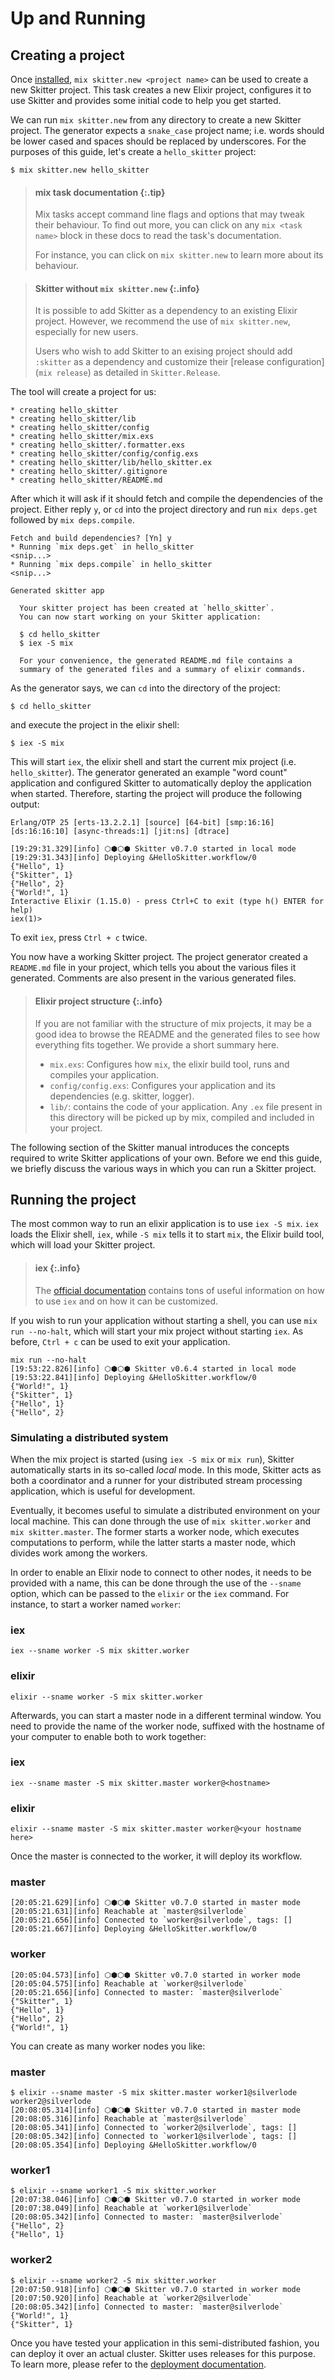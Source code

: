 # Up and Running

## Creating a project

Once [installed](installation.html#skitter), `mix skitter.new <project name>`
can be used to create a new Skitter project. This task creates a new Elixir
project, configures it to use Skitter and provides some initial code to help
you get started.

We can run `mix skitter.new` from any directory to create a new Skitter project.
The generator expects a `snake_case` project name; i.e. words should be lower
cased and spaces should be replaced by underscores. For the purposes of this
guide, let's create a `hello_skitter` project:

```
$ mix skitter.new hello_skitter
```

> #### mix task documentation {:.tip}
>
> Mix tasks accept command line flags and options that may tweak their
> behaviour. To find out more, you can click on any `mix <task name>` block in
> these docs to read the task's documentation.
>
> For instance, you can click on `mix skitter.new` to learn more about its
> behaviour.

> #### Skitter without `mix skitter.new` {:.info}
>
> It is possible to add Skitter as a dependency to an existing Elixir project.
> However, we recommend the use of `mix skitter.new`, especially for new users.
>
> Users who wish to add Skitter to an exising project should add `:skitter` as
> a dependency and customize their [release configuration](`mix release`) as
> detailed in `Skitter.Release`.

The tool will create a project for us:

```text
* creating hello_skitter
* creating hello_skitter/lib
* creating hello_skitter/config
* creating hello_skitter/mix.exs
* creating hello_skitter/.formatter.exs
* creating hello_skitter/config/config.exs
* creating hello_skitter/lib/hello_skitter.ex
* creating hello_skitter/.gitignore
* creating hello_skitter/README.md
```


After which it will ask if it should fetch and compile the dependencies of the
project. Either reply `y`, or `cd` into the project directory and run `mix
deps.get` followed by `mix deps.compile`.

```text
Fetch and build dependencies? [Yn] y
* Running `mix deps.get` in hello_skitter
<snip...>
* Running `mix deps.compile` in hello_skitter
<snip...>

Generated skitter app

  Your skitter project has been created at `hello_skitter`.
  You can now start working on your Skitter application:

  $ cd hello_skitter
  $ iex -S mix

  For your convenience, the generated README.md file contains a
  summary of the generated files and a summary of elixir commands.
```

As the generator says, we can `cd` into the directory of the project:

```shell
$ cd hello_skitter
```

and execute the project in the elixir shell:

```shell
$ iex -S mix
```

This will start `iex`, the elixir shell and start the current mix project (i.e.
`hello_skitter`). The generator generated an example "word count" application
and configured Skitter to automatically deploy the application when started.
Therefore, starting the project will produce the following output:

```text
Erlang/OTP 25 [erts-13.2.2.1] [source] [64-bit] [smp:16:16] [ds:16:16:10] [async-threads:1] [jit:ns] [dtrace]

[19:29:31.329][info] ⬡⬢⬡⬢ Skitter v0.7.0 started in local mode
[19:29:31.343][info] Deploying &HelloSkitter.workflow/0
{"Hello", 1}
{"Skitter", 1}
{"Hello", 2}
{"World!", 1}
Interactive Elixir (1.15.0) - press Ctrl+C to exit (type h() ENTER for help)
iex(1)>
```

To exit `iex`, press `Ctrl + c` twice.

You now have a working Skitter project. The project generator created a
`README.md` file in your project, which tells you about the various files it
generated. Comments are also present in the various generated files.

> #### Elixir project structure {:.info}
>
> If you are not familiar with the structure of mix projects, it may be a good
> idea to browse the README and the generated files to see how everything fits
> together. We provide a short summary here.
>
> * `mix.exs`: Configures how `mix`, the elixir build tool, runs and compiles
>   your application.
> * `config/config.exs`: Configures your application and its dependencies (e.g.
>   skitter, logger).
> * `lib/`: contains the code of your application. Any `.ex` file present in
>   this directory will be picked up by mix, compiled and included in your
>   project.

The following section of the Skitter manual introduces the concepts required to
write Skitter applications of your own. Before we end this guide, we briefly
discuss the various ways in which you can run a Skitter project.

## Running the project

The most common way to run an elixir application is to use `iex -S mix`. `iex`
loads the Elixir shell, `iex`, while `-S mix` tells it to start `mix`, the
Elixir build tool, which will load your Skitter project.

> #### iex {:.info}
>
> The [official documentation](`IEx`) contains tons of useful information on
> how to use `iex` and on how it can be customized.

If you wish to run your application without starting a shell, you can use
`mix run --no-halt`, which will start your mix project without starting `iex`.
As before, `Ctrl + c` can be used to exit your application.

```text
mix run --no-halt
[19:53:22.826][info] ⬡⬢⬡⬢ Skitter v0.6.4 started in local mode
[19:53:22.841][info] Deploying &HelloSkitter.workflow/0
{"World!", 1}
{"Skitter", 1}
{"Hello", 1}
{"Hello", 2}
```

### Simulating a distributed system

When the mix project is started (using `iex -S mix` or `mix run`), Skitter
automatically starts in its so-called _local_ mode. In this mode, Skitter
acts as both a coordinator and a runner for your distributed stream processing
application, which is useful for development.

Eventually, it becomes useful to simulate a distributed environment on your
local machine. This can done through the use of `mix skitter.worker` and
`mix skitter.master`. The former starts a worker node, which executes
computations to perform, while the latter starts a master node, which divides
work among the workers.

In order to enable an Elixir node to connect to other nodes, it needs to be
provided with a name, this can be done through the use of the `--sname` option,
which can be passed to the `elixir` or the `iex` command. For instance, to
start a worker named `worker`:

<!-- tabs-open -->
### iex
```shell
iex --sname worker -S mix skitter.worker
```
### elixir
```shell
elixir --sname worker -S mix skitter.worker
```
<!-- tabs-close -->

Afterwards, you can start a master node in a different terminal window. You
need to provide the name of the worker node, suffixed with the hostname of your
computer to enable both to work together:

<!-- tabs-open -->
### iex
```shell
iex --sname master -S mix skitter.master worker@<hostname>
```
### elixir
```shell
elixir --sname master -S mix skitter.master worker@<your hostname here>
```
<!-- tabs-close -->

Once the master is connected to the worker, it will deploy its workflow.

<!-- tabs-open -->
### master
```shell
[20:05:21.629][info] ⬡⬢⬡⬢ Skitter v0.7.0 started in master mode
[20:05:21.631][info] Reachable at `master@silverlode`
[20:05:21.656][info] Connected to `worker@silverlode`, tags: []
[20:05:21.667][info] Deploying &HelloSkitter.workflow/0
```
### worker
```shell
[20:05:04.573][info] ⬡⬢⬡⬢ Skitter v0.7.0 started in worker mode
[20:05:04.575][info] Reachable at `worker@silverlode`
[20:05:21.656][info] Connected to master: `master@silverlode`
{"Skitter", 1}
{"Hello", 1}
{"Hello", 2}
{"World!", 1}
```
<!-- tabs-close -->

You can create as many worker nodes you like:

<!-- tabs-open -->
### master
```shell
$ elixir --sname master -S mix skitter.master worker1@silverlode worker2@silverlode
[20:08:05.314][info] ⬡⬢⬡⬢ Skitter v0.7.0 started in master mode
[20:08:05.316][info] Reachable at `master@silverlode`
[20:08:05.341][info] Connected to `worker2@silverlode`, tags: []
[20:08:05.342][info] Connected to `worker1@silverlode`, tags: []
[20:08:05.354][info] Deploying &HelloSkitter.workflow/0
```
### worker1
```shell
$ elixir --sname worker1 -S mix skitter.worker
[20:07:38.046][info] ⬡⬢⬡⬢ Skitter v0.7.0 started in worker mode
[20:07:38.049][info] Reachable at `worker1@silverlode`
[20:08:05.342][info] Connected to master: `master@silverlode`
{"Hello", 2}
{"Hello", 1}
```
### worker2
```shell
$ elixir --sname worker2 -S mix skitter.worker
[20:07:50.918][info] ⬡⬢⬡⬢ Skitter v0.7.0 started in worker mode
[20:07:50.920][info] Reachable at `worker2@silverlode`
[20:08:05.342][info] Connected to master: `master@silverlode`
{"World!", 1}
{"Skitter", 1}
```
<!-- tabs-close -->

Once you have tested your application in this semi-distributed fashion, you can
deploy it over an actual cluster. Skitter uses releases for this purpose. To
learn more, please refer to the
[deployment documentation](deployment.html#iex-and-mix-during-development).
